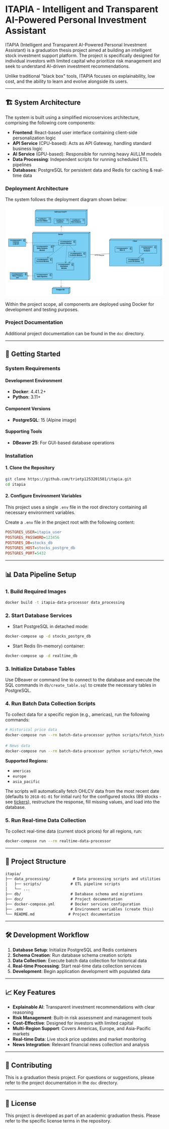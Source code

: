 # ITAPIA - Intelligent and Transparent AI-Powered Personal Investment Assistant

ITAPIA (Intelligent and Transparent AI-Powered Personal Investment Assistant) is a graduation thesis project aimed at building an intelligent stock investment support platform. The project is specifically designed for individual investors with limited capital who prioritize risk management and seek to understand AI-driven investment recommendations.

Unlike traditional "black box" tools, ITAPIA focuses on explainability, low cost, and the ability to learn and evolve alongside its users.

---

## 🏗️ System Architecture

The system is built using a simplified microservices architecture, comprising the following core components:

- **Frontend**: React-based user interface containing client-side personalization logic
- **API Service** (CPU-based): Acts as API Gateway, handling standard business logic
- **AI Service** (GPU-based): Responsible for running heavy AI/LLM models
- **Data Processing**: Independent scripts for running scheduled ETL pipelines
- **Databases**: PostgreSQL for persistent data and Redis for caching & real-time data

### Deployment Architecture

The system follows the deployment diagram shown below:

![Deployment Architecture](doc/ITAPIA_deployment.png)

Within the project scope, all components are deployed using Docker for development and testing purposes.

### Project Documentation

Additional project documentation can be found in the `doc` directory.

---

## 🚀 Getting Started

### System Requirements

#### Development Environment
- **Docker**: 4.41.2+
- **Python**: 3.11+

#### Component Versions
- **PostgreSQL**: 15 (Alpine image)

#### Supporting Tools
- **DBeaver 25**: For GUI-based database operations

### Installation

#### 1. Clone the Repository
```bash
git clone https://github.com/trietp1253201581/itapia.git
cd itapia
```

#### 2. Configure Environment Variables
This project uses a single `.env` file in the root directory containing all necessary environment variables.

Create a `.env` file in the project root with the following content:
```ini
POSTGRES_USER=itapia_user
POSTGRES_PASSWORD=123456
POSTGRES_DB=stocks_db
POSTGRES_HOST=stocks_postgre_db
POSTGRES_PORT=5432
```

---

## 📊 Data Pipeline Setup

### 1. Build Required Images
```bash
docker build -t itapia-data-processor data_processing
```

### 2. Start Database Services
- Start PostgreSQL in detached mode:
```bash
docker-compose up -d stocks_postgre_db
```

- Start Redis (In-memory) container:
```bash
docker-compose up -d realtime_db
```

### 3. Initialize Database Tables
Use DBeaver or command line to connect to the database and execute the SQL commands in `db/create_table.sql` to create the necessary tables in PostgreSQL.

### 4. Run Batch Data Collection Scripts
To collect data for a specific region (e.g., americas), run the following commands:

```bash
# Historical price data
docker-compose run --rm batch-data-processor python scripts/fetch_history.py americas

# News data
docker-compose run --rm batch-data-processor python scripts/fetch_news.py americas
```

**Supported Regions:**
- `americas`
- `europe` 
- `asia_pacific`

The scripts will automatically fetch OHLCV data from the most recent date (defaults to `2018-01-01` for initial run) for the configured stocks (89 stocks - see [tickers](data_processing/scripts/utils.py)), restructure the response, fill missing values, and load into the database.

### 5. Run Real-time Data Collection
To collect real-time data (current stock prices) for all regions, run:
```bash
docker-compose run --rm realtime-data-processor
```

---

## 🔧 Project Structure

```
itapia/
├── data_processing/          # Data processing scripts and utilities
│   ├── scripts/             # ETL pipeline scripts
│   └── ...
├── db/                      # Database schema and migrations
├── doc/                     # Project documentation
├── docker-compose.yml       # Docker services configuration
├── .env                     # Environment variables (create this)
└── README.md               # Project documentation
```

---

## 🛠️ Development Workflow

1. **Database Setup**: Initialize PostgreSQL and Redis containers
2. **Schema Creation**: Run database schema creation scripts
3. **Data Collection**: Execute batch data collection for historical data
4. **Real-time Processing**: Start real-time data collection services
5. **Development**: Begin application development with populated data

---

## 📈 Key Features

- **Explainable AI**: Transparent investment recommendations with clear reasoning
- **Risk Management**: Built-in risk assessment and management tools
- **Cost-Effective**: Designed for investors with limited capital
- **Multi-Region Support**: Covers Americas, Europe, and Asia-Pacific markets
- **Real-time Data**: Live stock price updates and market monitoring
- **News Integration**: Relevant financial news collection and analysis

---

## 🤝 Contributing

This is a graduation thesis project. For questions or suggestions, please refer to the project documentation in the `doc` directory.

---

## 📄 License

This project is developed as part of an academic graduation thesis. Please refer to the specific license terms in the repository.